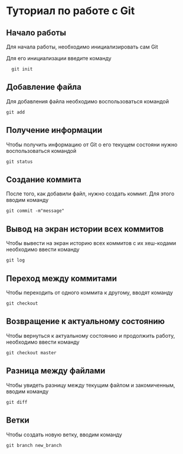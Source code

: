 # Туториал по работе с Git

## Начало работы

Для начала работы, необходимо инициализировать сам Git

Для его инициализации введите команду 

```
  git init
```

## Добавление файла

Для добавления файла необходимо воспользоваться командой

```
git add
```

## Получение информации

Чтобы получить информацию от Git о его текущем состояни нужно воспользоваться командой

```
git status
```

## Создание коммита

После того, как добавили файл, нужно создать коммит. Для этого вводим команду

```
git commit -m"message"
```

## Вывод на экран истории всех коммитов

Чтобы вывести на экран историю всех коммитов с их хеш-кодами необходимо ввести команду

```
git log
```

## Переход между коммитами

Чтобы переходить от одного коммита к другому, вводят команду

```
git checkout
```

## Возвращение к актуальному состоянию

Чтобы вернуться к актуальному состоянию и продолжить работу, необходимо ввести команду


```
git checkout master
```

## Разница между файлами

Чтобы увидеть разницу между текущим файлом и закомиченным, вводим команду


```
git diff
```

## Ветки

Чтобы создать новую ветку, вводим команду


```
git branch new_branch
```





